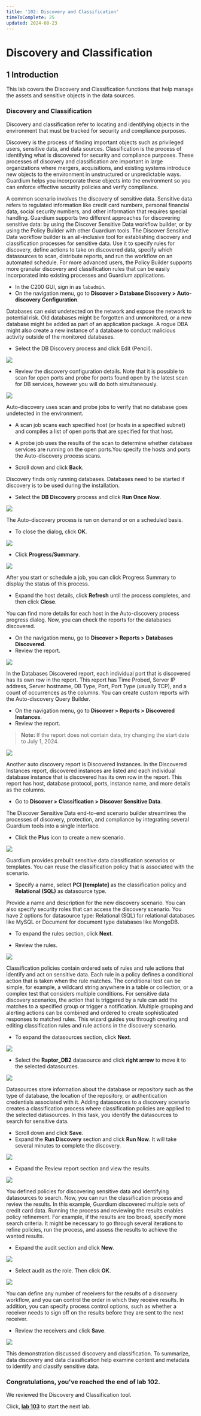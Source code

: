 ```yaml
---
title: '102: Discovery and Classification'
timeToComplete: 25
updated: 2024-08-23
---
```

# Discovery and Classification

## 1 Introduction

This lab covers the Discovery and Classification functions that help manage the assets and sensitive objects in the data sources.

### Discovery and Classification

Discovery and classification refer to locating and identifying objects in the environment that
must be tracked for security and compliance purposes.


Discovery is the process of finding important objects such as privileged users, sensitive
data, and data sources. Classification is the process of identifying what is discovered for
security and compliance purposes. These processes of discovery and classification are
important in large organizations where mergers, acquisitions, and existing systems
introduce new objects to the environment in unstructured or unpredictable ways. Guardium
helps you incorporate these objects into the environment so you can enforce effective
security policies and verify compliance.

A common scenario involves the discovery of sensitive data. Sensitive data refers to
regulated information like credit card numbers, personal financial data, social security
numbers, and other information that requires special handling. Guardium supports two
different approaches for discovering sensitive data: by using the Discover Sensitive Data
workflow builder, or by using the Policy Builder with other Guardium tools. The Discover
Sensitive Data workflow builder is an all-inclusive tool for establishing discovery and
classification processes for sensitive data. Use it to specify rules for discovery, define
actions to take on discovered data, specify which datasources to scan, distribute reports,
and run the workflow on an automated schedule. For more advanced users, the Policy
Builder supports more granular discovery and classification rules that can be easily
incorporated into existing processes and Guardium applications.


- In the C200 GUI, sign in as `labadmin`.
- On the navigation menu, go to **Discover > Database Discovery > Auto-discovery Configuration**.


Databases can exist undetected on the network and expose the network to potential risk.
Old databases might be forgotten and unmonitored, or a new database might be added as
part of an application package. A rogue DBA might also create a new instance of a
database to conduct malicious activity outside of the monitored databases.

- Select the DB Discovery process and click Edit (Pencil).

![](./images/102/image-01.webp)

- Review the discovery configuration details. Note that it is possible to scan for open ports and probe for ports found open by the latest scan for DB services, however you will do both simultaneously.

![](./images/102/image-02.webp)

Auto-discovery uses scan and probe jobs to verify that no database goes undetected in
the environment.

- A scan job scans each specified host (or hosts in a specified subnet) and compiles a list
of open ports that are specified for that host.
- A probe job uses the results of the scan to determine whether database services are
running on the open ports.You specify the hosts and ports the Auto-discovery process scans.

- Scroll down and click **Back**.

Discovery finds only running databases. Databases need to be started if discovery is to be
used during the installation.

- Select the **DB Discovery** process and click **Run Once Now**.

![](./images/102/image-03.webp)

The Auto-discovery process is run on demand or on a scheduled basis.


- To close the dialog, click **OK**.

![](./images/102/image-04.webp)

- Click **Progress/Summary**.

![](./images/102/image-05.webp)

After you start or schedule a job, you can click Progress Summary to display the status of
this process.

- Expand the host details, click **Refresh** until the process completes, and then click **Close**.


You can find more details for each host in the Auto-discovery process progress dialog.
Now, you can check the reports for the databases discovered.


- On the navigation menu, go to **Discover > Reports > Databases Discovered**.
- Review the report.

![](./images/102/image-06.webp)

In the Databases Discovered report, each individual port that is discovered has its own row
in the report. This report has Time Probed, Server IP address, Server hostname, DB Type,
Port, Port Type (usually TCP), and a count of occurrences as the columns.
You can create custom reports with the Auto-discovery Query Builder.


- On the navigation menu, go to **Discover > Reports > Discovered Instances**.
- Review the report. 
> **Note:** If the report does not contain data, try changing the start date to July 1, 2024.

![](./images/102/image-07.webp)

Another auto discovery report is Discovered Instances.
In the Discovered Instances report, discovered instances are listed and each individual
database instance that is discovered has its own row in the report. This report has host,
database protocol, ports, instance name, and more details as the columns.

- Go to **Discover > Classification > Discover Sensitive Data**.


The Discover Sensitive Data end-to-end scenario builder streamlines the processes of
discovery, protection, and compliance by integrating several Guardium tools into a single
interface.


- Click the **Plus** icon to create a new scenario.

![](./images/102/image-08.webp)

Guardium provides prebuilt sensitive data classification scenarios or templates. You can
reuse the classification policy that is associated with the scenario.

- Specify a name, select **PCI [template]** as the classification policy and **Relational (SQL)** as datasource type.


Provide a name and description for the new discovery scenario. You can also specify security roles that can access the discovery scenario. You have 2 options for datasource type: Relational (SQL) for relational databases like MySQL or Document for document type databases like MongoDB.

- To expand the rules section, click **Next**.

- Review the rules.

![](./images/102/image-09.webp)


Classification policies contain ordered sets of rules and rule actions that identify and act on sensitive data. Each rule in a policy defines a conditional action that is taken when the rule matches. The conditional test can be simple, for example, a wildcard string anywhere in a table or collection, or a complex test that considers multiple conditions. For sensitive data discovery scenarios, the action that is triggered by a rule can add the matches to a specified group or trigger a notification. Multiple grouping and alerting actions can be combined and ordered to create sophisticated responses to matched rules. This wizard guides you through creating and editing classification rules and rule actions in the discovery scenario.


- To expand the datasources section, click **Next**.

![](./images/102/image-010.webp)

- Select the **Raptor_DB2** datasource and click **right arrow** to move it to the selected datasources.

![](./images/102/image-011.webp)

Datasources store information about the database or repository such as the type of
database, the location of the repository, or authentication credentials associated with it.
Adding datasources to a discovery scenario creates a classification process where
classification policies are applied to the selected datasources.
In this task, you identify the datasources to search for sensitive data.


- Scroll down and click **Save**.
- Expand the **Run Discovery** section and click **Run Now**. It will take several minutes to complete the discovery.

![](./images/102/image-012.webp)

- Expand the Review report section and view the results.

![](./images/102/image-013.webp)

You defined policies for discovering sensitive data and identifying datasources to search.
Now, you can run the classification process and review the results.
In this example, Guardium discovered multiple sets of credit card data.
Running the process and reviewing the results enables policy refinement. For example, if
the results are too broad, specify more search criteria. It might be necessary to go through
several iterations to refine policies, run the process, and assess the results to achieve the
wanted results.



- Expand the audit section and click **New**.

![](./images/102/image-014.webp)

- Select audit as the role. Then click **OK**.

![](./images/102/image-015.webp)

You can define any number of receivers for the results of a discovery workflow, and you
can control the order in which they receive results. In addition, you can specify process
control options, such as whether a receiver needs to sign off on the results before they are
sent to the next receiver.


- Review the receivers and click **Save**.

![](./images/102/image-016.webp)

This demonstration discussed discovery and classification. To summarize, data discovery
and data classification help examine content and metadata to identify and classify sensitive
data.

### Congratulations, you've reached the end of lab 102.
We reviewed the Discovery and Classification tool.

Click, **[lab 103](/guardium/datasecurity/103)** to start the next lab.


